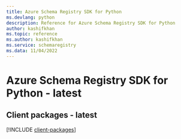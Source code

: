 ```yaml
---
title: Azure Schema Registry SDK for Python
ms.devlang: python
description: Reference for Azure Schema Registry SDK for Python
author: kashifkhan
ms.topic: reference
ms.author: kashifkhan
ms.service: schemaregistry
ms.data: 11/04/2022
---
```

# Azure Schema Registry SDK for Python - latest

## Client packages - latest
[!INCLUDE [client-packages](schema-registry-client-index.md)]